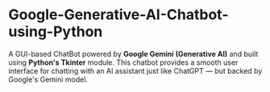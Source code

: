 # Google-Generative-AI-Chatbot-using-Python
A GUI-based ChatBot powered by **Google Gemini (Generative AI)** and built using **Python's Tkinter** module. This chatbot provides a smooth user interface for chatting with an AI assistant just like ChatGPT — but backed by Google's Gemini model.

